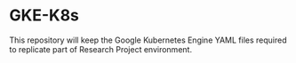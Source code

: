 # GKE-K8s

This repository will keep the Google Kubernetes Engine YAML files required to replicate part of Research Project environment.